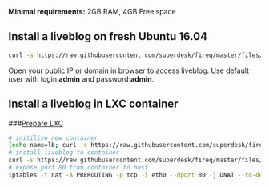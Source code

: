 **Minimal requirements:**
2GB RAM, 4GB Free space

## Install a liveblog on fresh Ubuntu 16.04
```sh
curl -s https://raw.githubusercontent.com/superdesk/fireq/master/files/liveblog/install | sudo bash
```

Open your public IP or domain in browser to access liveblog. Use default user with login:**admin** and password:**admin**.

## Install a liveblog in LXC container

###[Prepare LXC](../../docs/lxc.md)

```sh
# initilize new container
(echo name=lb; curl -s https://raw.githubusercontent.com/superdesk/fireq/master/files/liveblog/lxc-init) | sudo bash
# install liveblog to container
curl -s https://raw.githubusercontent.com/superdesk/fireq/master/files/liveblog/install | ssh root@lb
# expose port 80 from container to host
iptables -t nat -A PREROUTING -p tcp -i eth0 --dport 80 -j DNAT --to-destination $(sudo lxc-info -iH -n lb)
```
